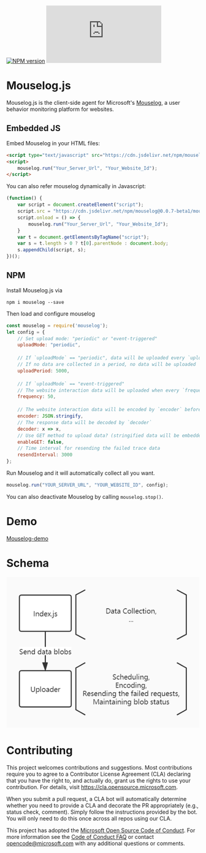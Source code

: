 [![NPM version](https://img.shields.io/npm/v/mouselog)](https://www.npmjs.com/package/mouselog)
![Repo Size](https://img.shields.io/github/repo-size/microsoft/mouselog.js)


Mouselog.js
====

Mouselog.js is the client-side agent for Microsoft's [Mouselog](https://github.com/microsoft/mouselog), a user behavior monitoring platform for websites.

## Embedded JS
Embed Mouselog in your HTML files:
```html
<script type="text/javascript" src="https://cdn.jsdelivr.net/npm/mouselog@0.0.7-beta1/mouselog.js"></script>
<script>
    mouselog.run("Your_Server_Url", "Your_Website_Id");
</script>
```
You can also refer mouselog dynamically in Javascript:
```Javascript
(function() {
    var script = document.createElement("script");
    script.src = "https://cdn.jsdelivr.net/npm/mouselog@0.0.7-beta1/mouselog.js";
    script.onload = () => {
        mouselog.run("Your_Server_Url", "Your_Website_Id");
    }
    var t = document.getElementsByTagName("script");
    var s = t.length > 0 ? t[0].parentNode : document.body;
    s.appendChild(script, s);
})();
```

## NPM
Install Mouselog.js via
```
npm i mouselog --save
```

Then load and configure mouselog
```Javascript
const mouselog = require('mouselog');
let config = {
    // Set upload mode: "periodic" or "event-triggered"
    uploadMode: "periodic",

    // If `uploadMode` == "periodic", data will be uploaded every `uploadPeriod` ms.
    // If no data are collected in a period, no data will be uploaded
    uploadPeriod: 5000,

    // If `uploadMode` == "event-triggered"
    // The website interaction data will be uploaded when every `frequency` events are captured.
    frequency: 50,

    // The website interaction data will be encoded by `encoder` before uploading to the server.
    encoder: JSON.stringify,
    // The response data will be decoded by `decoder` 
    decoder: x => x, 
    // Use GET method to upload data? (stringified data will be embedded in URI)
    enableGET: false, 
    // Time interval for resending the failed trace data
    resendInterval: 3000
};
```
Run Mouselog and it will automatically collect all you want.
```Javascript
mouselog.run("YOUR_SERVER_URL", "YOUR_WEBSITE_ID", config);
```

You can also deactivate Mouselog by calling `mouselog.stop()`.

# Demo
[Mouselog-demo](https://github.com/hsluoyz/mouselog-demo)

# Schema

![image](schema.jpg)


# Contributing

This project welcomes contributions and suggestions.  Most contributions require you to agree to a
Contributor License Agreement (CLA) declaring that you have the right to, and actually do, grant us
the rights to use your contribution. For details, visit https://cla.opensource.microsoft.com.

When you submit a pull request, a CLA bot will automatically determine whether you need to provide
a CLA and decorate the PR appropriately (e.g., status check, comment). Simply follow the instructions
provided by the bot. You will only need to do this once across all repos using our CLA.

This project has adopted the [Microsoft Open Source Code of Conduct](https://opensource.microsoft.com/codeofconduct/).
For more information see the [Code of Conduct FAQ](https://opensource.microsoft.com/codeofconduct/faq/) or
contact [opencode@microsoft.com](mailto:opencode@microsoft.com) with any additional questions or comments.
